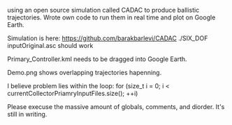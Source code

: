 using an open source simulation called CADAC to produce ballistic trajectories. Wrote own code to run them in real time and plot on Google Earth.

Simulation is here: https://github.com/barakbarlevi/CADAC
./SIX_DOF inputOriginal.asc 
should work

Primary_Controller.kml needs to be dragged into Google Earth.

Demo.png shows overlapping trajectories hapenning.

I believe problem lies within the loop:
for (size_t i = 0; i < currentCollectorPriamryInputFiles.size(); ++i)

Please execuse the massive amount of globals, comments, and diorder. It's still in writing.
